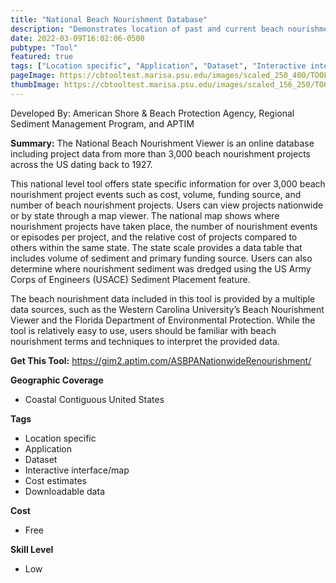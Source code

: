 ```yaml
---
title: "National Beach Nourishment Database"
description: "Demonstrates location of past and current beach nourishment projects, number of nourishment episodes in one area, date of project completion, cost, and volume of the project."
date: 2022-03-09T16:02:06-0500
pubtype: "Tool"
featured: true
tags: ["Location specific", "Application", "Dataset", "Interactive interface/map", "Cost estimates", "Downloadable data"]
pageImage: https://cbtooltest.marisa.psu.edu/images/scaled_250_400/TOOLID_63.0_ScreenCapture-1.png
thumbImage: https://cbtooltest.marisa.psu.edu/images/scaled_156_250/TOOLID_63.0_ScreenCapture-1.png
---
```

Developed By: American Shore & Beach Protection Agency, Regional Sediment Management Program, and APTIM

**Summary:** The National Beach Nourishment Viewer is an online database including project data from more than 3,000 beach nourishment projects across the US dating back to 1927.

This national level tool offers state specific information for over 3,000 beach nourishment project events such as cost, volume, funding source, and number of beach nourishment projects. Users can view projects nationwide or by state through a map viewer. The national map shows where nourishment projects have taken place, the number of nourishment events or episodes per project, and the relative cost of projects compared to others within the same state. The state scale provides a data table that includes volume of sediment and primary funding source. Users can also determine where nourishment sediment was dredged using the US Army Corps of Engineers (USACE) Sediment Placement feature. 

The beach nourishment data included in this tool is provided by a multiple data sources, such as the Western Carolina University’s Beach Nourishment Viewer and the Florida Department of Environmental Protection. While the tool is relatively easy to use, users should be familiar with beach nourishment terms and techniques to interpret the provided data.


__**Get This Tool:**__ https://gim2.aptim.com/ASBPANationwideRenourishment/

__**Geographic Coverage**__
- Coastal Contiguous United States

__**Tags**__
-  Location specific
-  Application
-  Dataset
-  Interactive interface/map
-  Cost estimates
-  Downloadable data

__**Cost**__
- Free

__**Skill Level**__
- Low
